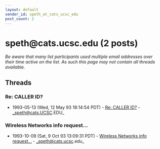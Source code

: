 ```yaml
---
layout: default
sender_id: speth_at_cats_ucsc_edu
post_count: 2
---
```


# speth<span>@</span>cats.ucsc.edu (2 posts)

_Be aware that many list participants used multiple email addresses over their time active on the list. As such this page may not contain all threads available._

## Threads

### Re:  CALLER ID?
+ 1993-05-13 (Wed, 12 May 93 18:14:54 PDT) - [Re:  CALLER ID?](/archive/1993/05/1d651ec4e3710eeaa8873fd5050a22e03f9f588befa4ab23a1dc97c6488269af) - _speth@cats.UCSC.EDU_

### Wireless Networks info request...
+ 1993-10-09 (Sat, 9 Oct 93 13:09:31 PDT) - [Wireless Networks info request...](/archive/1993/10/37c83bf5e1da9964dbae8f00fc700b3ee15479861b4abb2dba4ac67755e52781) - _speth@cats.ucsc.edu_

